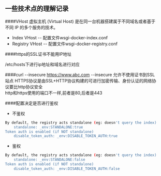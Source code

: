 一些技术点的理解记录    
------
####VHost
虚拟主机 (Virtual Host) 是在同一台机器搭建属于不同域名或者基于不同 IP 的多个服务的技术。    

* Index VHost  --  配置文件wsgi-docker-index.conf
* Registry VHost    --    配置文件wsgi-docker-registry.conf

####https的SSL证书不能用IP地址      

/etc/hosts下进行ip地址和域名进行对应      

####curl --insecure https://www.abc.com
--insecure 允许不使用证书到SSL站点
HTTPS协议是由SSL+HTTP协议构建的可进行加密传输、身份认证的网络协议要比http协议安全         
http和https使用的端口不一样,前者是80,后者是443

####配置决定是否进行鉴权
* 不鉴权    

```sh
By default, the registry acts standalone (eg: doesn't query the index)
    standalone: _env:STANDALONE:true
Token auth is enabled (if NOT standalone)
    disable_token_auth: _env:DISABLE_TOKEN_AUTH:true
```
* 鉴权    
```sh
By default, the registry acts standalone (eg: doesn't query the index)
    standalone: _env:STANDALONE:false
Token auth is enabled (if NOT standalone)
    disable_token_auth: _env:DISABLE_TOKEN_AUTH:false   
```
